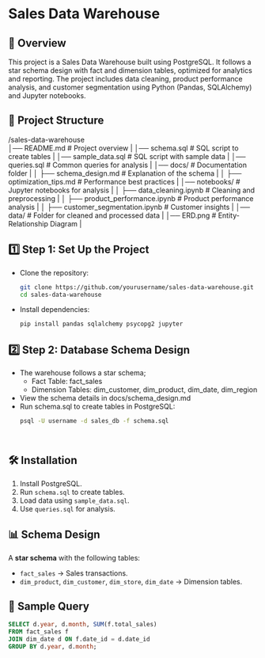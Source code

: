 # Sales Data Warehouse  

## 📌 Overview  
This project is a Sales Data Warehouse built using PostgreSQL. It follows a star schema design with fact and dimension tables, optimized for analytics and reporting. The project includes data cleaning, product performance analysis, and customer segmentation using Python (Pandas, SQLAlchemy) and Jupyter notebooks.

## 📂 Project Structure  
/sales-data-warehouse  
│── README.md            # Project overview | 
│── schema.sql           # SQL script to create tables  |
│── sample_data.sql      # SQL script with sample data  |
│── queries.sql          # Common queries for analysis  |
│── docs/                # Documentation folder  |
│   ├── schema_design.md # Explanation of the schema  |
│   ├── optimization_tips.md # Performance best practices | 
│── notebooks/           # Jupyter notebooks for analysis | 
│   ├── data_cleaning.ipynb  # Cleaning and preprocessing  |
│   ├── product_performance.ipynb # Product performance analysis  |
│   ├── customer_segmentation.ipynb # Customer insights  |
│── data/                # Folder for cleaned and processed data | 
│── ERD.png              # Entity-Relationship Diagram  |
  


## **1️⃣ Step 1: Set Up the Project**
- Clone the repository:
  ```sh
  git clone https://github.com/yourusername/sales-data-warehouse.git  
  cd sales-data-warehouse
- Install dependencies:
  ```sh
  pip install pandas sqlalchemy psycopg2 jupyter

## **2️⃣ Step 2: Database Schema Design**
- The warehouse follows a star schema;
  - Fact Table: fact_sales
  - Dimension Tables: dim_customer, dim_product, dim_date, dim_region
- View the schema details in docs/schema_design.md
- Run schema.sql to create tables in PostgreSQL:
  ```sh
  psql -U username -d sales_db -f schema.sql



  
## 🛠️ Installation  
1. Install PostgreSQL.  
2. Run `schema.sql` to create tables.  
3. Load data using `sample_data.sql`.  
4. Use `queries.sql` for analysis.  

## 📊 Schema Design  
A **star schema** with the following tables:  
- `fact_sales` → Sales transactions.  
- `dim_product`, `dim_customer`, `dim_store`, `dim_date` → Dimension tables.  

## 📜 Sample Query  
```sql
SELECT d.year, d.month, SUM(f.total_sales)  
FROM fact_sales f  
JOIN dim_date d ON f.date_id = d.date_id  
GROUP BY d.year, d.month;  
